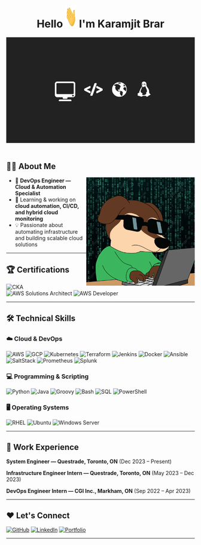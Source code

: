 <h1 align="center">Hello <img src="https://raw.githubusercontent.com/ABSphreak/ABSphreak/master/gifs/Hi.gif" width="30px" height="60px"> I'm Karamjit Brar</h1>

<div align="center">
  <img src ="./banner.png" />
</div>

<br/>

## 👨‍💻 About Me

<img  src="./card.gif" height="290px" align="right" />

- 💼 **DevOps Engineer — Cloud & Automation Specialist**  
- 🌱 Learning & working on **cloud automation, CI/CD, and hybrid cloud monitoring**  
- 💡 Passionate about automating infrastructure and building scalable cloud solutions  

---

## 🏆 Certifications

![CKA](https://img.shields.io/badge/CKA-Certified-blue?style=for-the-badge)
![AWS Solutions Architect](https://img.shields.io/badge/AWS-Solutions%20Architect-orange?style=for-the-badge)
![AWS Developer](https://img.shields.io/badge/AWS-Developer-orange?style=for-the-badge)

---

## 🛠 Technical Skills

### ☁️ Cloud & DevOps
![AWS](https://img.shields.io/badge/AWS-FF9900?logo=amazon-aws&logoColor=white&style=for-the-badge)
![GCP](https://img.shields.io/badge/GCP-4285F4?logo=google-cloud&logoColor=white&style=for-the-badge)
![Kubernetes](https://img.shields.io/badge/Kubernetes-326CE5?logo=kubernetes&logoColor=white&style=for-the-badge)
![Terraform](https://img.shields.io/badge/Terraform-7B42BC?logo=terraform&logoColor=white&style=for-the-badge)
![Jenkins](https://img.shields.io/badge/Jenkins-D24939?logo=jenkins&logoColor=white&style=for-the-badge)
![Docker](https://img.shields.io/badge/Docker-2496ED?logo=docker&logoColor=white&style=for-the-badge)
![Ansible](https://img.shields.io/badge/Ansible-EE0000?logo=ansible&logoColor=white&style=for-the-badge)
![SaltStack](https://img.shields.io/badge/SaltStack-000000?logo=saltstack&logoColor=white&style=for-the-badge)
![Prometheus](https://img.shields.io/badge/Prometheus-E6522C?logo=prometheus&logoColor=white&style=for-the-badge)
![Splunk](https://img.shields.io/badge/Splunk-080808?logo=splunk&logoColor=white&style=for-the-badge)

### 💻 Programming & Scripting
![Python](https://img.shields.io/badge/Python-3776AB?logo=python&logoColor=white&style=for-the-badge)
![Java](https://img.shields.io/badge/Java-007396?logo=java&logoColor=white&style=for-the-badge)
![Groovy](https://img.shields.io/badge/Groovy-E69F56?logo=groovy&logoColor=white&style=for-the-badge)
![Bash](https://img.shields.io/badge/Bash-4EAA25?logo=gnu-bash&logoColor=white&style=for-the-badge)
![SQL](https://img.shields.io/badge/SQL-4479A1?logo=postgresql&logoColor=white&style=for-the-badge)
![PowerShell](https://img.shields.io/badge/PowerShell-012456?logo=powershell&logoColor=white&style=for-the-badge)

### 🖥 Operating Systems
![RHEL](https://img.shields.io/badge/RHEL-EE0000?logo=red-hat&logoColor=white&style=for-the-badge)
![Ubuntu](https://img.shields.io/badge/Ubuntu-E95420?logo=ubuntu&logoColor=white&style=for-the-badge)
![Windows Server](https://img.shields.io/badge/Windows_Server-0078D6?logo=windows&logoColor=white&style=for-the-badge)

---

## 💼 Work Experience

**System Engineer — Questrade, Toronto, ON** (Dec 2023 – Present)  


**Infrastructure Engineer Intern — Questrade, Toronto, ON** (May 2023 – Dec 2023)  


**DevOps Engineer Intern — CGI Inc., Markham, ON** (Sep 2022 – Apr 2023)  


---

## ❤️ Let's Connect

<p>
<a href="https://github.com/brar-karamjit" target="_blank"><img alt="GitHub" src="https://img.shields.io/badge/GitHub-181717?style=for-the-badge&logo=github&logoColor=white" /></a>
<a href="https://linkedin.com/in/karamjitbrar" target="_blank"><img alt="LinkedIn" src="https://img.shields.io/badge/LinkedIn-0A66C2?style=for-the-badge&logo=linkedin&logoColor=white" /></a>
<a href="https://karamjitbrar.com" target="_blank"><img alt="Portfolio" src="https://img.shields.io/badge/Portfolio-9146FF?style=for-the-badge&logo=appveyor&logoColor=white" /></a>
</p>

---

